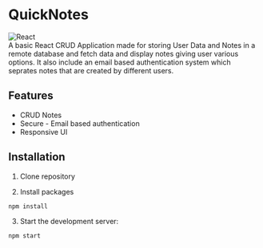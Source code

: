 
# QuickNotes
![React](https://img.shields.io/badge/react-%2320232a.svg?style=for-the-badge&logo=react&logoColor=%2361DAFB)
<br />
A basic React CRUD Application made for storing User Data and Notes in a remote database and fetch data and display notes giving user various options. It also include an email based authentication system which seprates notes that are created by different users.  



## Features

- CRUD Notes
- Secure - Email based authentication
- Responsive UI


## Installation


1. Clone repository



2. Install packages
```bash
npm install
```

3. Start the development server:

```bash
npm start
```
